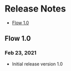 # Release Notes
- [Flow 1.0](#version_1_0)

<a name="version_1_0"></a>
## Flow 1.0
### Feb 23, 2021
- Initial release version 1.0
